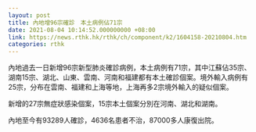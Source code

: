 ```yaml
---
layout: post
title: 內地增96宗確診　本土病例佔71宗
date: 2021-08-04 10:14:52.000000000 +08:00
link: https://news.rthk.hk/rthk/ch/component/k2/1604158-20210804.htm
categories: rthk
---
```


內地過去一日新增96宗新型肺炎確診病例，本土病例有71宗，其中江蘇佔35宗、湖南15宗、湖北、山東、雲南、河南和福建都有本土確診個案。境外輸入病例有25宗，分布在雲南、福建和上海等地，上海再多2宗境外輸入的疑似個案。

新增的27宗無症狀感染個案，15宗本土個案分別在河南、湖北和湖南。

內地至今有93289人確診，4636名患者不治，87000多人康復出院。
